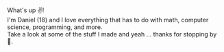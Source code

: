 What's up ✌️!\
I'm Daniel (18) and I love everything that has to do with math, computer science, programming, and more.\
Take a look at some of the stuff I made and yeah ... thanks for stopping by 🫶.

